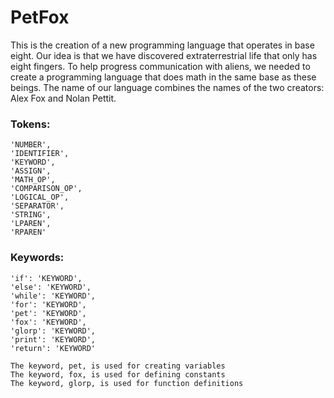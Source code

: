 # PetFox
This is the creation of a new programming language that operates in base eight. Our idea is that we have discovered extraterrestrial life that only has eight fingers. To help progress communication with aliens, we needed to create a programming language that does math in the same base as these beings. The name of our language combines the names of the two creators: Alex Fox and Nolan Pettit.

### Tokens:
    'NUMBER',
    'IDENTIFIER',
    'KEYWORD',
    'ASSIGN',
    'MATH_OP',
    'COMPARISON_OP',
    'LOGICAL_OP',
    'SEPARATOR',
    'STRING',
    'LPAREN',
    'RPAREN'

### Keywords:
    'if': 'KEYWORD',
    'else': 'KEYWORD',
    'while': 'KEYWORD',
    'for': 'KEYWORD',
    'pet': 'KEYWORD',
    'fox': 'KEYWORD',
    'glorp': 'KEYWORD',
    'print': 'KEYWORD',
    'return': 'KEYWORD'

    The keyword, pet, is used for creating variables
    The keyword, fox, is used for defining constants
    The keyword, glorp, is used for function definitions
